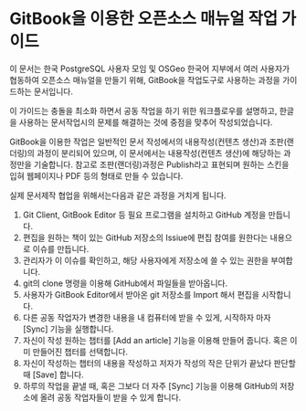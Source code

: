 # GitBook을 이용한 오픈소스 매뉴얼 작업 가이드

이 문서는 한국 PostgreSQL 사용자 모임 및 OSGeo 한국어 지부에서 여러 사용자가 협동하여 오픈소스 매뉴얼을 만들기 위해, GitBook을 작업도구로 사용하는 과정을 가이드하는 문서입니다.

이 가이드는 충돌을 최소화 하면서 공동 작업을 하기 위한 워크플로우를 설명하고, 한글을 사용하는 문서작업시의 문제를 해결하는 것에 중점을 맞추어 작성되었습니다.

GitBook을 이용한 작업은 일반적인 문서 작성에서의 내용작성\(컨텐츠 생산\)과 조판\(랜더링\)의 과정이 분리되어 있으며, 이 문서에서는 내용작성\(컨텐츠 생산\)에 해당하는 과정만을 기술합니다. 참고로 조판\(랜더링\)과정은 Publish라고 표현되며 원하는 스킨을 입혀 웹페이지나 PDF 등의 형태로 만들 수 있습니다.

실제 문서제작 협업을 위해서는다음과 같은 과정을 거치게 됩니다.

1. Git Client, GitBook Editor 등 필요 프로그램을 설치하고 GitHub 계정을 만듭니다.
2. 편집을 원하는 책이 있는 GitHub 저장소의 Issiue에 편집 참여를 원한다는 내용으로 이슈를 만듭니다.
3. 관리자가 이 이슈를 확인하고, 해당 사용자에게 저장소에 쓸 수 있는 권한을 부여합니다.
4. git의 clone 명령을 이용해 GitHub에서 파일들을 받아옵니다.
5. 사용자가 GitBook Editor에서 받아온 git 저장소를 Import 해서 편집을 시작합니다.
6. 다른 공동 작업자가 변경한 내용을 내 컴퓨터에 받을 수 있게, 시작하자 마자 \[Sync\] 기능을 실행합니다.
7. 자신이 작성 원하는 챕터를 \[Add an article\] 기능을 이용해 만들어 줍니다. 혹은 이미 만들어진 챕터를 선택합니다.
8. 자신이 작성하는 챕터의 내용을 작성하고 저자가 작성의 작은 단위가 끝났다 판단할 때 \[Save\] 합니다.
9. 하루의 작업을 끝낼 때, 혹은 그보다 더 자주 \[Sync\] 기능을 이용해 GitHub의 저장소에 올려 공동 작업자들이 받을 수 있게 합니다.



